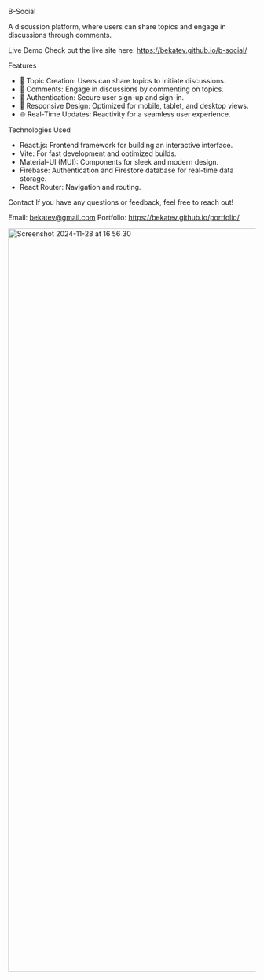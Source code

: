 B-Social


A discussion platform, where users can share topics and engage in discussions through comments.

Live Demo
Check out the live site here: https://bekatev.github.io/b-social/

Features
- 📝 Topic Creation: Users can share topics to initiate discussions.
- 💬 Comments: Engage in discussions by commenting on topics.
- 🔐 Authentication: Secure user sign-up and sign-in.
- 🎨 Responsive Design: Optimized for mobile, tablet, and desktop views.
- 🌐 Real-Time Updates: Reactivity for a seamless user experience.


Technologies Used
- React.js: Frontend framework for building an interactive interface.
- Vite: For fast development and optimized builds.
- Material-UI (MUI): Components for sleek and modern design.
- Firebase: Authentication and Firestore database for real-time data storage.
- React Router: Navigation and routing.

Contact
If you have any questions or feedback, feel free to reach out!

Email: bekatev@gmail.com
Portfolio: https://bekatev.github.io/portfolio/

<img width="1511" alt="Screenshot 2024-11-28 at 16 56 30" src="https://github.com/user-attachments/assets/3e901edf-558f-47ab-a2ed-67a381db418e">
